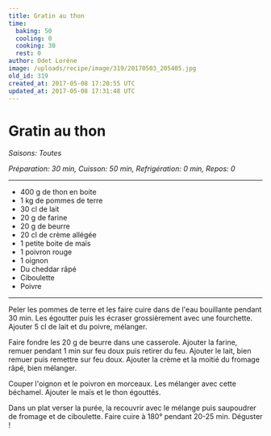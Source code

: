 ```yaml
---
title: Gratin au thon
time:
  baking: 50
  cooling: 0
  cooking: 30
  rest: 0
author: Odet Lorène
image: /uploads/recipe/image/319/20170503_205405.jpg
old_id: 319
created_at: 2017-05-08 17:20:55 UTC
updated_at: 2017-05-08 17:31:48 UTC
---
```


# Gratin au thon



*Saisons: Toutes*

*Préparation: 30 min, Cuisson: 50 min, Refrigération: 0 min, Repos: 0*

---

- 400 g de thon en boite
- 1 kg de pommes de terre
- 30 cl de lait
- 20 g de farine
- 20 g de beurre
- 20 cl de crème allégée
- 1 petite boite de maïs
- 1 poivron rouge
- 1 oignon
- Du cheddar râpé
- Ciboulette
- Poivre

---

Peler les pommes de terre et les faire cuire dans de l'eau bouillante pendant 30 min. Les égoutter puis les écraser grossièrement avec une fourchette. Ajouter 5 cl de lait et du poivre, mélanger.

Faire fondre les 20 g de beurre dans une casserole. Ajouter la farine, remuer pendant 1 min sur feu doux puis retirer du feu. Ajouter le lait, bien remuer puis remettre sur feu doux. Ajouter la crème et la moitié du fromage râpé, bien mélanger.

Couper l'oignon et le poivron en morceaux. Les mélanger avec cette béchamel. Ajouter le maïs et le thon égouttés.

Dans un plat verser la purée, la recouvrir avec le mélange puis saupoudrer de fromage et de ciboulette. Faire cuire à 180° pendant 20-25 min. Déguster !
